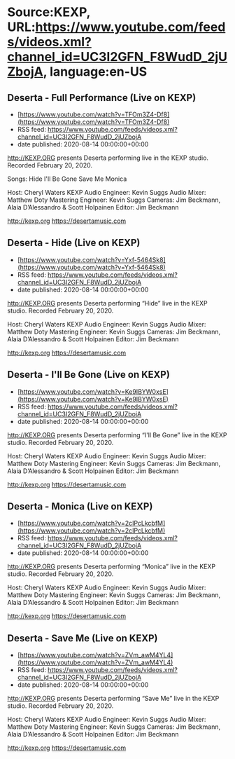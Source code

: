 # Source:KEXP, URL:https://www.youtube.com/feeds/videos.xml?channel_id=UC3I2GFN_F8WudD_2jUZbojA, language:en-US

## Deserta - Full Performance (Live on KEXP)
 - [https://www.youtube.com/watch?v=TFOm3Z4-Df8](https://www.youtube.com/watch?v=TFOm3Z4-Df8)
 - RSS feed: https://www.youtube.com/feeds/videos.xml?channel_id=UC3I2GFN_F8WudD_2jUZbojA
 - date published: 2020-08-14 00:00:00+00:00

http://KEXP.ORG presents Deserta performing live in the KEXP studio. Recorded February 20, 2020.

Songs:
Hide
I'll Be Gone
Save Me
Monica

Host: Cheryl Waters
KEXP Audio Engineer: Kevin Suggs
Audio Mixer: Matthew Doty
Mastering Engineer: Kevin Suggs
Cameras: Jim Beckmann, Alaia D’Alessandro & Scott Holpainen
Editor: Jim Beckmann

http://kexp.org
https://desertamusic.com

## Deserta - Hide (Live on KEXP)
 - [https://www.youtube.com/watch?v=Yxf-5464Sk8](https://www.youtube.com/watch?v=Yxf-5464Sk8)
 - RSS feed: https://www.youtube.com/feeds/videos.xml?channel_id=UC3I2GFN_F8WudD_2jUZbojA
 - date published: 2020-08-14 00:00:00+00:00

http://KEXP.ORG presents Deserta performing “Hide” live in the KEXP studio. Recorded February 20, 2020.

Host: Cheryl Waters
KEXP Audio Engineer: Kevin Suggs
Audio Mixer: Matthew Doty
Mastering Engineer: Kevin Suggs
Cameras: Jim Beckmann, Alaia D’Alessandro & Scott Holpainen
Editor: Jim Beckmann

http://kexp.org
https://desertamusic.com

## Deserta - I'll Be Gone (Live on KEXP)
 - [https://www.youtube.com/watch?v=Ke9IBYW0xsE](https://www.youtube.com/watch?v=Ke9IBYW0xsE)
 - RSS feed: https://www.youtube.com/feeds/videos.xml?channel_id=UC3I2GFN_F8WudD_2jUZbojA
 - date published: 2020-08-14 00:00:00+00:00

http://KEXP.ORG presents Deserta performing “I'll Be Gone” live in the KEXP studio. Recorded February 20, 2020.

Host: Cheryl Waters
KEXP Audio Engineer: Kevin Suggs
Audio Mixer: Matthew Doty
Mastering Engineer: Kevin Suggs
Cameras: Jim Beckmann, Alaia D’Alessandro & Scott Holpainen
Editor: Jim Beckmann

http://kexp.org
https://desertamusic.com

## Deserta - Monica (Live on KEXP)
 - [https://www.youtube.com/watch?v=2cIPcLkcbfM](https://www.youtube.com/watch?v=2cIPcLkcbfM)
 - RSS feed: https://www.youtube.com/feeds/videos.xml?channel_id=UC3I2GFN_F8WudD_2jUZbojA
 - date published: 2020-08-14 00:00:00+00:00

http://KEXP.ORG presents Deserta performing “Monica” live in the KEXP studio. Recorded February 20, 2020.

Host: Cheryl Waters
KEXP Audio Engineer: Kevin Suggs
Audio Mixer: Matthew Doty
Mastering Engineer: Kevin Suggs
Cameras: Jim Beckmann, Alaia D’Alessandro & Scott Holpainen
Editor: Jim Beckmann

http://kexp.org
https://desertamusic.com

## Deserta - Save Me (Live on KEXP)
 - [https://www.youtube.com/watch?v=ZVm_awM4YL4](https://www.youtube.com/watch?v=ZVm_awM4YL4)
 - RSS feed: https://www.youtube.com/feeds/videos.xml?channel_id=UC3I2GFN_F8WudD_2jUZbojA
 - date published: 2020-08-14 00:00:00+00:00

http://KEXP.ORG presents Deserta performing “Save Me” live in the KEXP studio. Recorded February 20, 2020.

Host: Cheryl Waters
KEXP Audio Engineer: Kevin Suggs
Audio Mixer: Matthew Doty
Mastering Engineer: Kevin Suggs
Cameras: Jim Beckmann, Alaia D’Alessandro & Scott Holpainen
Editor: Jim Beckmann

http://kexp.org
https://desertamusic.com


